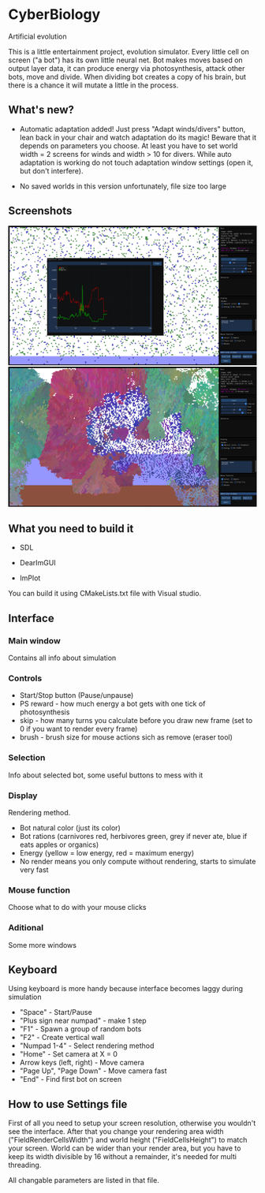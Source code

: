 # CyberBiology
Artificial evolution

This is a little entertainment project, evolution simulator. Every little cell on screen ("a bot") has its own little neural net.
Bot makes moves based on output layer data, it can produce energy via photosynthesis, attack other bots, move and divide. 
When dividing bot creates a copy of his brain, but there is a chance it will mutate a little in the process. 

## What's new?
+ Automatic adaptation added! Just press "Adapt winds/divers" button, lean back in your chair and watch adaptation do its magic!
Beware that it depends on parameters you choose. At least you have to set world width = 2 screens for winds and width > 10 for divers. 
While auto adaptation is working do not touch adaptation window settings (open it, but don't interfere). 

+ No saved worlds in this version unfortunately, file size too large

## Screenshots

![Screenshot1](/Screenshots/5.png?raw=true "Screenshot1")
![Screenshot2](/Screenshots/4.png?raw=true "Screenshot2")


## What you need to build it

+ SDL

+ DearImGUI

+ ImPlot

You can build it using CMakeLists.txt file with Visual studio.

## Interface

### Main window
Contains all info about simulation

### Controls
+ Start/Stop button (Pause/unpause)
+ PS reward - how much energy a bot gets with one tick of photosynthesis
+ skip - how many turns you calculate before you draw new frame (set to 0 if you want to render every frame)
+ brush - brush size for mouse actions sich as remove (eraser tool)

### Selection
Info about selected bot, some useful buttons to mess with it

### Display
Rendering method. 
+ Bot natural color (just its color)
+ Bot rations (carnivores red, herbivores green, grey if never ate, blue if eats apples or organics)
+ Energy (yellow = low energy, red = maximum energy)
+ No render means you only compute without rendering, starts to simulate very fast

### Mouse function
Choose what to do with your mouse clicks

### Aditional
Some more windows


## Keyboard

Using keyboard is more handy because interface becomes laggy during simulation

+ "Space" - Start/Pause
+ "Plus sign near numpad" - make 1 step
+ "F1" - Spawn a group of random bots
+ "F2" - Create vertical wall
+ "Numpad 1-4" - Select rendering method
+ "Home" - Set camera at X = 0
+ Arrow keys (left, right) - Move camera
+ "Page Up", "Page Down" - Move camera fast
+ "End" - Find first bot on screen


## How to use Settings file
First of all you need to setup your screen resolution, otherwise you wouldn't see the interface.
After that you change your rendering area width ("FieldRenderCellsWidth") and
world height ("FieldCellsHeight") to match your screen. World can be wider than your render area,
but you have to keep its width divisible by 16 without a remainder, it's needed for multi threading.

All changable parameters are listed in that file.

